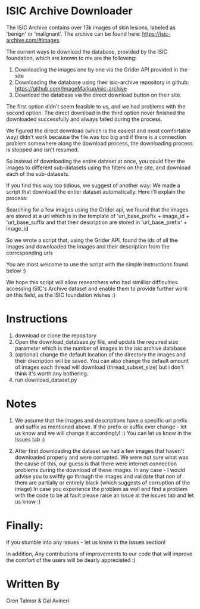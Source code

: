 # ISIC Archive Downloader
The ISIC Archive contains over 13k images of skin lesions, labeled as 'benign' or 'malignant'.
The archive can be found here:
https://isic-archive.com/#images

The current ways to download the database, provided by the ISIC foundation, which are known to me
are the following:
1. Downloading the images one by one via the Grider API provided in the site
2. Downloading the database using their isic-archive repository in github: 
   https://github.com/ImageMarkup/isic-archive
3. Download the database via the direct download button on their site.

The first option didn't seem feasible to us,
and we had problems with the second option.
The direct download in the third option never finished the downloaded successfully and always failed during the process.

We figured the direct download (which is the easiest and most comfortable way)
didn't work because the file was too big and if there is a connection problem
somewhere along the download process, the downloading process is stopped and isn't resumed.

So instead of downloading the entire dataset at once, you could filter the images
to different sub-datasets using the filters on the site, and download each of the sub-datasets.

If you find this way too tidious, we suggest of another way:
We made a script that download the entier dataset automatically.
Here i'll explain the process:

Searching for a few images using the Grider api, we found that the images are stored
at a url which is in the template of 'url_base_prefix + image_id + 'url_base_suffix
and that their description are stored in 'url_base_prefix' + image_id

So we wrote a script that, using the Grider API, found the ids of all the images
and downloaded the images and their description from the corresponding urls

You are most welcome to use the script with the simple instructions found below :)

We hope this script will allow researchers who had similliar difficulties
accessing ISIC's Archive dataset and enable them to provide further work on this field, 
as the ISIC foundation wishes :)


# Instructions
1. download or clone the repository
2. Open the download_database.py file, and update the required size parameter
   which is the number of images in the isic archive database
3. (optional) change the default location of the directory the images and their discription will be saved.
You can also change the default amount of images each thread will download (thread_subset_size)
but i don't think it's worth any bothering.
4. run download_dataset.py

# Notes
1. We assume that the images and descriptions have a specific url prefix and suffix as mentioned above.
   If the prefix or suffix ever change - let us know and we will change it accordingly! :)
   You can let us know in the issues tab :)

2. After first downloading the dataset we had a few images that haven't downloaded properly 
   and were corrupted. 
   We were not sure what was the cause of this, our guess is that there were
   internet connection problems during the download of these images.
   In any case - I would advise you to swiftly go through the images and validate
   that non of them are partially or entirely black (which suggests of corruption of the image)
   In case you experience the problem as well and find a problem with the code to be at fault
   please raise an issue at the issues tab and let us know :)


# Finally: 
If you stumble into any issues - let us know in the issues section!

In addition, Any contributions of improvements to our code that will improve the comfort of the users 
will be dearly appreciated :)


# Written By
Oren Talmor & Gal Avineri


